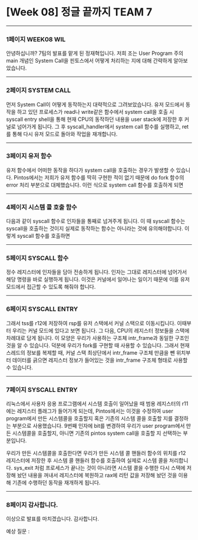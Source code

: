 # [Week 08] 정글 끝까지 TEAM 7


**********

### 1페이지 WEEK08 WIL

안녕하십니까? 7팀의 발표를 맡게 된 정재혁입니다.
저희 조는 User Program 주의 main 개념인 System Call을 핀토스에서 어떻게 처리하는 지에 대해 간략하게 알아보았습니다.

***********

### 2페이지 SYSTEM CALL

먼저 System Call이 어떻게 동작하는지 대략적으로 그려보았습니다. 유저 모드에서 동작을 하고 있던 프로세스가 read나 write같은 함수에서 system call을 호출 시 syscall entry shell을 통해 현재 CPU의 동작하던 내용을 user stack에 저장한 후 커널로 넘어가게 됩니다. 그 후 syscall_handler에서 system call 함수를 실행하고, ret를 통해 다시 유저 모드로 돌아와 작업을 재개합니다.

***********

### 3페이지 유저 함수

유저 함수에서 어떠한 동작을 하다가 system call을 호출하는 경우가 발생할 수 있습니다. Pintos에서는 저희가 유저 함수를 딱히 구현한 적이 없기 때문에 do fork 함수의 error 처리 부분으로 대체했습니다. 이런 식으로 system call 함수를 호출하게 되면

***********

### 4페이지 시스템 콜 호출 함수

다음과 같이 syscall 함수로 인자들을 통째로 넘겨주게 됩니다. 이 때 syscall 함수는 syscall을 호출하는 것이지 실제로 동작하는 함수는 아니라는 것에 유의해야합니다. 이렇게 syscall 함수를 호출하면

************

### 5페이지 SYSCALL 함수

정수 레지스터에 인자들을 담아 전송하게 됩니다. 인자는 그대로 레지스터에 넘어가서 해당 명령을 바로 실행하게 됩니다. 이것은 커널에서 일어나는 일이기 때문에 이를 유저 모드에서 접근할 수 있도록 해줘야 합니다. 

************

### 6페이지 SYSCALL ENTRY

그래서 tss를 r12에 저장하여 rsp를 유저 스택에서 커널 스택으로 이동시킵니다. 이때부터 우리는 커널 모드에 있다고 보면 됩니다. 그 다음, CPU의 레지스터 정보들을 스택에 차례대로 담게 됩니다. 이 모양은 우리가 사용하는 구조체 intr_frame과 동일한 구조인 것을 알 수 있습니다. 덕분에 우리가 fork를 구현할 때 사용할 수 있습니다. 그래서 현재 스레드의 정보를 복제할 때, 커널 스택 최상단에서 intr_frame 구조체 만큼을 뺀 위치부터 데이터를 긁으면 레지스터 정보가 들어있는 것을 intr_frame 구조체 형태로 사용할 수 있습니다.

************

### 7페이지 SYSCALL ENTRY

리눅스에서 사용자 응용 프로그램에서 시스템 호출이 일어났을 때 범용 레지스터의 r11에는 레지스터 플래그가 들어가게 되는데, Pintos에서는 이것을 수정하여 user program에서 만든 시스템콜을 호출할지 혹은 기존의 시스템 콜을 호출할 지를 결정하는 부분으로 사용했습니다. 9번째 인자에 bit를 변경하여 우리가 user program에서 만든 시스템콜을 호출할지, 아니면 기존의 pintos system call을 호출할 지 선택하는 부분입니다.

우리가 만든 시스템콜을 호출한다면 우리가 만든 시스템 콜 핸들러 함수의 위치를 r12 레지스터에 저장한 후 시스템 콜 핸들러 함수를 호출하여 실제로 시스템 콜을 처리합니다. sys_exit 처럼 프로세스가 끝나는 것이 아니라면 시스템 콜을 수행한 다시 스택에 저장해 놨던 내용을 꺼내서 레지스터에 복원하고 rax에 리턴 값을 저장해 놨던 것을 이용해 기존에 수행하던 동작을 재개하게 됩니다.

************

### 8페이지 감사합니다.

이상으로 발표를 마치겠습니다. 감사합니다.

예상 질문 :
